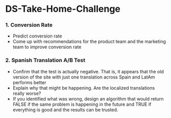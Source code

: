 # DS-Take-Home-Challenge

### 1. Conversion Rate
- Predict conversion rate
- Come up with recommendations for the product team and the marketing team to improve conversion rate

### 2. Spanish Translation A/B Test
- Confirm that the test is actually negative. That is, it appears that the old version of the site with just one translation across Spain and LatAm performs better
- Explain why that might be happening. Are the localized translations really worse?
- If you identified what was wrong, design an algorithm that would return FALSE if the same problem is happening in the future and TRUE if everything is good and the results can be trusted.
